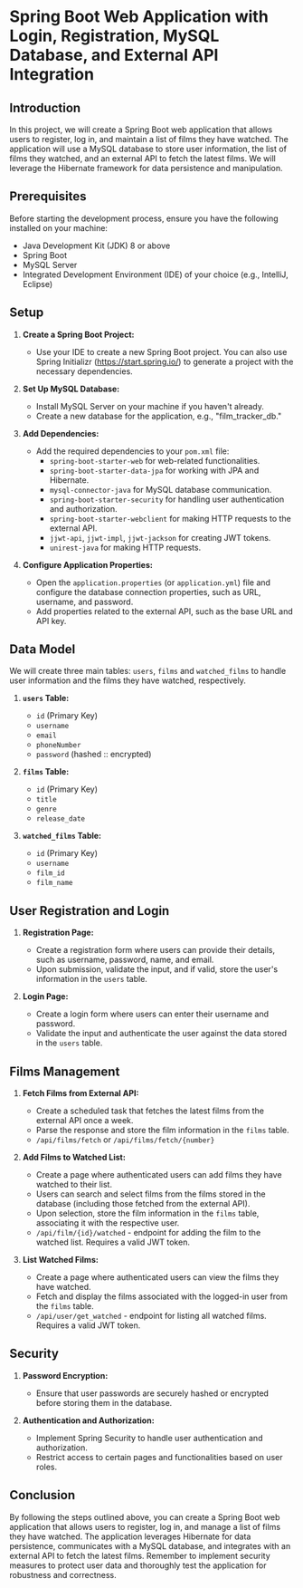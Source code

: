 # Spring Boot Web Application with Login, Registration, MySQL Database, and External API Integration

## Introduction

In this project, we will create a Spring Boot web application that allows users to register, log in, and maintain a list of films they have watched. The application will use a MySQL database to store user information, the list of films they watched, and an external API to fetch the latest films. We will leverage the Hibernate framework for data persistence and manipulation.

## Prerequisites

Before starting the development process, ensure you have the following installed on your machine:

- Java Development Kit (JDK) 8 or above
- Spring Boot
- MySQL Server
- Integrated Development Environment (IDE) of your choice (e.g., IntelliJ, Eclipse)

## Setup

1. **Create a Spring Boot Project:**
    - Use your IDE to create a new Spring Boot project. You can also use Spring Initializr (https://start.spring.io/) to generate a project with the necessary dependencies.

2. **Set Up MySQL Database:**
    - Install MySQL Server on your machine if you haven't already.
    - Create a new database for the application, e.g., "film_tracker_db."

3. **Add Dependencies:**
    - Add the required dependencies to your `pom.xml` file:
        - `spring-boot-starter-web` for web-related functionalities.
        - `spring-boot-starter-data-jpa` for working with JPA and Hibernate.
        - `mysql-connector-java` for MySQL database communication.
        - `spring-boot-starter-security` for handling user authentication and authorization.
        - `spring-boot-starter-webclient` for making HTTP requests to the external API.
        - `jjwt-api`, `jjwt-impl`, `jjwt-jackson` for creating JWT tokens.
        - `unirest-java` for making HTTP requests.

4. **Configure Application Properties:**
    - Open the `application.properties` (or `application.yml`) file and configure the database connection properties, such as URL, username, and password.
    - Add properties related to the external API, such as the base URL and API key.

## Data Model

We will create three main tables: `users`, `films` and `watched_films` to handle user information and the films they have watched, respectively.

1. **`users` Table:**
    - `id` (Primary Key)
    - `username`
    - `email`
    - `phoneNumber`
    - `password` (hashed :: encrypted)

2. **`films` Table:**
    - `id` (Primary Key)
    - `title`
    - `genre`
    - `release_date`

3. **`watched_films` Table:**
    - `id` (Primary Key)
    - `username`
    - `film_id`
    - `film_name`

## User Registration and Login

1. **Registration Page:**
    - Create a registration form where users can provide their details, such as username, password, name, and email.
    - Upon submission, validate the input, and if valid, store the user's information in the `users` table.

2. **Login Page:**
    - Create a login form where users can enter their username and password.
    - Validate the input and authenticate the user against the data stored in the `users` table.

## Films Management

1. **Fetch Films from External API:**
    - Create a scheduled task that fetches the latest films from the external API once a week.
    - Parse the response and store the film information in the `films` table.
    - `/api/films/fetch` or `/api/films/fetch/{number}`

2. **Add Films to Watched List:**
    - Create a page where authenticated users can add films they have watched to their list.
    - Users can search and select films from the films stored in the database (including those fetched from the external API).
    - Upon selection, store the film information in the `films` table, associating it with the respective user.
    - `/api/film/{id}/watched` - endpoint for adding the film to the watched list. Requires a valid JWT token.

3. **List Watched Films:**
    - Create a page where authenticated users can view the films they have watched.
    - Fetch and display the films associated with the logged-in user from the `films` table.
    - `/api/user/get_watched` - endpoint for listing all watched films. Requires a valid JWT token.

## Security

1. **Password Encryption:**
    - Ensure that user passwords are securely hashed or encrypted before storing them in the database.

2. **Authentication and Authorization:**
    - Implement Spring Security to handle user authentication and authorization.
    - Restrict access to certain pages and functionalities based on user roles.

## Conclusion

By following the steps outlined above, you can create a Spring Boot web application that allows users to register, log in, and manage a list of films they have watched. The application leverages Hibernate for data persistence, communicates with a MySQL database, and integrates with an external API to fetch the latest films. Remember to implement security measures to protect user data and thoroughly test the application for robustness and correctness.
